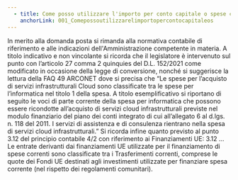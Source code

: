 ```yaml
---
  - title: Come posso utilizzare l'importo per conto capitale o spese correnti?
    anchorLink: 001_Comepossoutilizzarelimportopercontocapitaleos
---
```


In merito alla domanda posta si rimanda alla normativa contabile di riferimento e alle indicazioni dell'Amministrazione competente in materia. A titolo indicativo e non vincolante si  ricorda che il legislatore è intervenuto sul punto con l’articolo 27 comma 2 quinquies del D.L. 152/2021 come modificato in occasione della legge di conversione, nonché si suggerisce la lettura della FAQ 49 ARCONET dove si precisa che “Le spese per l’acquisto di servizi infrastrutturali Cloud sono classificate tra le spese per l’informatica nel titolo 1 della spesa. A titolo esemplificativo si riportano di seguito le voci di parte corrente della spesa per informatica che possono essere ricondotte all’acquisto di servizi cloud infrastrutturali previste nel modulo finanziario del piano dei conti integrato di cui all’allegato 6 al d.lgs. n. 118 del 2011. I servizi di assistenza e di consulenza rientrano nella spesa di servizi cloud infrastrutturali.” Si ricorda infine quanto previsto al punto 3.12 del principio contabile 4/2 con riferimento ai Finanziamenti UE: 3.12 … Le entrate derivanti dai finanziamenti UE utilizzate per il finanziamento di spese correnti sono classificate tra i Trasferimenti correnti, comprese le quote dei Fondi UE destinati agli investimenti utilizzate per finanziare spesa corrente (nel rispetto dei regolamenti comunitari).